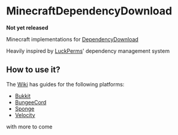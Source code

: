 # MinecraftDependencyDownload

**Not yet released**

Minecraft implementations for [DependencyDownload](https://github.com/Vankka/DependencyDownload)

Heavily inspired by [LuckPerms](https://github.com/lucko/LuckPerms)' dependency management system

## How to use it?

The [Wiki](https://github.com/Vankka/MinecraftDependencyDownload/wiki) has guides for the following platforms:
 - [Bukkit](https://github.com/Vankka/MinecraftDependencyDownload/wiki/Bukkit)
 - [BungeeCord](https://github.com/Vankka/MinecraftDependencyDownload/wiki/Bungee)
 - [Sponge](https://github.com/Vankka/MinecraftDependencyDownload/wiki/Sponge)
 - [Velocity](https://github.com/Vankka/MinecraftDependencyDownload/wiki/Velocity)  

with more to come
